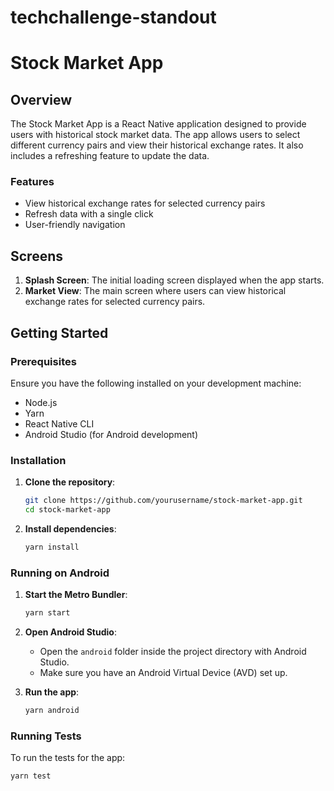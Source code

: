 # techchallenge-standout
# Stock Market App

## Overview

The Stock Market App is a React Native application designed to provide users with historical stock market data. The app allows users to select different currency pairs and view their historical exchange rates. It also includes a refreshing feature to update the data.

### Features

- View historical exchange rates for selected currency pairs
- Refresh data with a single click
- User-friendly navigation

## Screens

1. **Splash Screen**: The initial loading screen displayed when the app starts.
2. **Market View**: The main screen where users can view historical exchange rates for selected currency pairs.

## Getting Started

### Prerequisites

Ensure you have the following installed on your development machine:

- Node.js
- Yarn
- React Native CLI
- Android Studio (for Android development)

### Installation

1. **Clone the repository**:

    ```bash
    git clone https://github.com/yourusername/stock-market-app.git
    cd stock-market-app
    ```

2. **Install dependencies**:

    ```bash
    yarn install
    ```

### Running on Android

1. **Start the Metro Bundler**:

    ```bash
    yarn start
    ```

2. **Open Android Studio**:
   - Open the `android` folder inside the project directory with Android Studio.
   - Make sure you have an Android Virtual Device (AVD) set up.

3. **Run the app**:

    ```bash
    yarn android
    ```

### Running Tests

To run the tests for the app:

```bash
yarn test
```